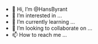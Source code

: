- 👋 Hi, I’m @HansByrant
- 👀 I’m interested in ...
- 🌱 I’m currently learning ...
- 💞️ I’m looking to collaborate on ...
- 📫 How to reach me ...

<!---
HansByrant/HansByrant is a ✨ special ✨ repository because its `README.md` (this file) appears on your GitHub profile.
You can click the Preview link to take a look at your changes.
--->
